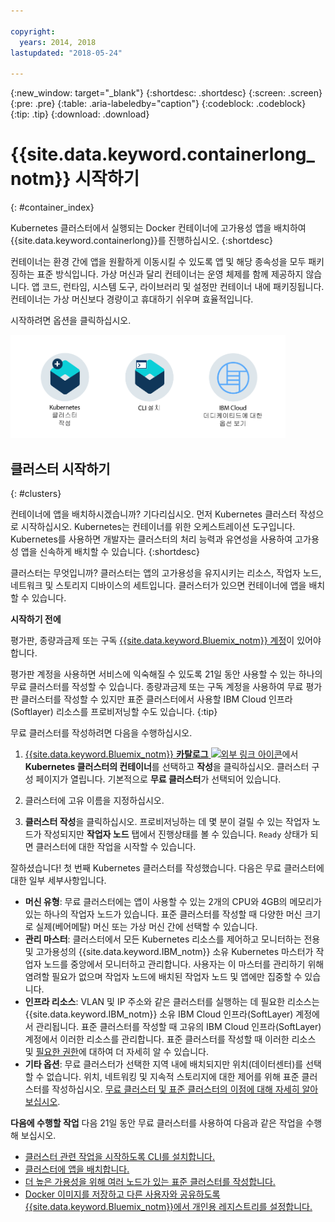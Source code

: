 ```yaml
---

copyright:
  years: 2014, 2018
lastupdated: "2018-05-24"

---
```


{:new_window: target="_blank"}
{:shortdesc: .shortdesc}
{:screen: .screen}
{:pre: .pre}
{:table: .aria-labeledby="caption"}
{:codeblock: .codeblock}
{:tip: .tip}
{:download: .download}



# {{site.data.keyword.containerlong_notm}} 시작하기
{: #container_index}

Kubernetes 클러스터에서 실행되는 Docker 컨테이너에 고가용성 앱을 배치하여 {{site.data.keyword.containerlong}}를 진행하십시오.
{:shortdesc}

컨테이너는 환경 간에 앱을 원활하게 이동시킬 수 있도록 앱 및 해당 종속성을 모두 패키징하는 표준 방식입니다.  가상 머신과 달리 컨테이너는 운영 체제를 함께 제공하지 않습니다. 앱 코드, 런타임, 시스템 도구, 라이브러리 및 설정만 컨테이너 내에 패키징됩니다. 컨테이너는 가상 머신보다 경량이고 휴대하기 쉬우며 효율적입니다.


시작하려면 옵션을 클릭하십시오.

<img usemap="#home_map" border="0" class="image" id="image_ztx_crb_f1b" src="images/cs_public_dedicated_options.png" width="440" alt="{{site.data.keyword.containershort_notm}}를 빠르게 시작하려면 아이콘을 클릭하십시오. {{site.data.keyword.Bluemix_dedicated_notm}}에서 이 아이콘을 클릭하면 옵션이 표시됩니다. " style="width:440px;" />
<map name="home_map" id="home_map">
<area href="#clusters" alt="{{site.data.keyword.Bluemix_notm}}에서 Kubernetes 클러스터 시작하기" title="{{site.data.keyword.Bluemix_notm}}에서 Kubernetes 클러스터 시작하기" shape="rect" coords="-7, -8, 108, 211" />
<area href="cs_cli_install.html" alt="CLI를 설치하십시오." title="CLI를 설치하십시오." shape="rect" coords="155, -1, 289, 210" />
<area href="cs_dedicated.html#dedicated_environment" alt="{{site.data.keyword.Bluemix_dedicated_notm}} 클라우드 환경" title="{{site.data.keyword.Bluemix_notm}} 클라우드 환경" shape="rect" coords="326, -10, 448, 218" />
</map>


## 클러스터 시작하기
{: #clusters}

컨테이너에 앱을 배치하시겠습니까? 기다리십시오. 먼저 Kubernetes 클러스터 작성으로 시작하십시오. Kubernetes는 컨테이너를 위한 오케스트레이션 도구입니다. Kubernetes를 사용하면 개발자는 클러스터의 처리 능력과 유연성을 사용하여 고가용성 앱을 신속하게 배치할 수 있습니다.
{:shortdesc}

클러스터는 무엇입니까? 클러스터는 앱의 고가용성을 유지시키는 리소스, 작업자 노드, 네트워크 및 스토리지 디바이스의 세트입니다. 클러스터가 있으면 컨테이너에 앱을 배치할 수 있습니다.

**시작하기 전에**

평가판, 종량과금제 또는 구독 [{{site.data.keyword.Bluemix_notm}} 계정](https://console.bluemix.net/registration/)이 있어야 합니다. 

평가판 계정을 사용하면 서비스에 익숙해질 수 있도록 21일 동안 사용할 수 있는 하나의 무료 클러스터를 작성할 수 있습니다. 종량과금제 또는 구독 계정을 사용하여 무료 평가판 클러스터를 작성할 수 있지만 표준 클러스터에서 사용할 IBM Cloud 인프라(Softlayer) 리소스를 프로비저닝할 수도 있습니다.
{:tip}

무료 클러스터를 작성하려면 다음을 수행하십시오.

1.  [{{site.data.keyword.Bluemix_notm}} **카탈로그** ![외부 링크 아이콘](../icons/launch-glyph.svg "외부 링크 아이콘")](https://console.bluemix.net/catalog/?category=containers)에서 **Kubernetes 클러스터의 컨테이너**를 선택하고 **작성**을 클릭하십시오. 클러스터 구성 페이지가 열립니다. 기본적으로 **무료 클러스터**가 선택되어 있습니다.

2. 클러스터에 고유 이름을 지정하십시오.

3.  **클러스터 작성**을 클릭하십시오. 프로비저닝하는 데 몇 분이 걸릴 수 있는 작업자 노드가 작성되지만 **작업자 노드** 탭에서 진행상태를 볼 수 있습니다. `Ready` 상태가 되면 클러스터에 대한 작업을 시작할 수 있습니다.

잘하셨습니다! 첫 번째 Kubernetes 클러스터를 작성했습니다. 다음은 무료 클러스터에 대한 일부 세부사항입니다.

*   **머신 유형**: 무료 클러스터에는 앱이 사용할 수 있는 2개의 CPU와 4GB의 메모리가 있는 하나의 작업자 노드가 있습니다. 표준 클러스터를 작성할 때 다양한 머신 크기로 실제(베어메탈) 머신 또는 가상 머신 간에 선택할 수 있습니다.
*   **관리 마스터**: 클러스터에서 모든 Kubernetes 리소스를 제어하고 모니터하는 전용 및 고가용성의 {{site.data.keyword.IBM_notm}} 소유 Kubernetes 마스터가 작업자 노드를 중앙에서 모니터하고 관리합니다. 사용자는 이 마스터를 관리하기 위해 염려할 필요가 없으며 작업자 노드에 배치된 작업자 노드 및 앱에만 집중할 수 있습니다.
*   **인프라 리소스**: VLAN 및 IP 주소와 같은 클러스터를 실행하는 데 필요한 리소스는 {{site.data.keyword.IBM_notm}} 소유 IBM Cloud 인프라(SoftLayer) 계정에서 관리됩니다. 표준 클러스터를 작성할 때 고유의 IBM Cloud 인프라(SoftLayer) 계정에서 이러한 리소스를 관리합니다. 표준 클러스터를 작성할 때 이러한 리소스 및 [필요한 권한](cs_users.html#infra_access)에 대하여 더 자세히 알 수 있습니다.
*   **기타 옵션**: 무료 클러스터가 선택한 지역 내에 배치되지만 위치(데이터센터)를 선택할 수 없습니다. 위치, 네트워킹 및 지속적 스토리지에 대한 제어를 위해 표준 클러스터를 작성하십시오. [무료 클러스터 및 표준 클러스터의 이점에 대해 자세히 알아보십시오](cs_why.html#cluster_types).


**다음에 수행할 작업**
다음 21일 동안 무료 클러스터를 사용하여 다음과 같은 작업을 수행해 보십시오.

* [클러스터 관련 작업을 시작하도록 CLI를 설치합니다.](cs_cli_install.html#cs_cli_install)
* [클러스터에 앱을 배치합니다. ](cs_app.html#app_cli)
* [더 높은 가용성을 위해 여러 노드가 있는 표준 클러스터를 작성합니다.](cs_clusters.html#clusters_ui)
* [Docker 이미지를 저장하고 다른 사용자와 공유하도록 {{site.data.keyword.Bluemix_notm}}에서 개인용 레지스트리를 설정합니다.](/docs/services/Registry/index.html)
